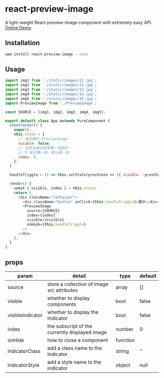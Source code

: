 # react-preview-image

A light-weight React preview-image component with extremely easy API. [Online Demo](https://shenxuxiang.github.io/react-preview-image/)

## Installation

```sh
npm install react-preview-image --save
```

## Usage

```js
import img1 from './static/images/11.jpg';
import img2 from './static/images/12.jpg';
import img3 from './static/images/13.jpg';
import img4 from './static/images/14.jpg';
import img5 from './static/images/15.jpg';
import PreviewImage from './PreviewImage';

const SOURCE = [img1, img2, img3, img4, img5];

export default class App extends PureComponent {
  constructor() {
    super();
    this.state = {
      // 是否展示 PreviewImage
      visible: false,
      // 点开后展示的是第一张图片
      // 0 表示第一张，默认第一张
      index: 0,
    };
  }

  handleTriggle = () => this.setState(prevState => ({ visible: !prevState.visible }))

  render() {
    const { visible, index } = this.state;
    return (
      <div className="container">
        <div className="button" onClick={this.handleTriggle}>展示</div>
        <PreviewImage
          source={SOURCE}
          index={index}
          visible={visible}
          onHide={this.handleTriggle}
        />
      </div>
    );
  }
}
```

## props


| param            | detail                                         | type     | default |
| ---------------- | -----------------------------------------------| -------- | ------- |
| source           | store a collection of image src attributes     | array    | []      |
| visible          | whether to display components                  | bool     | false   |
| visibleIndicator | whether to display the indicator               | bool     | false   |
| index            | the subscript of the currently displayed image | number   | 0       |
| onHide           | how to close a component                       | function |         |
| indicatorClass   | add a class name to the indicator              | string   | ''      |
| indicatorStyle   | add a style name to the indicator              | object   | null    |
